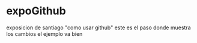 # expoGithub
exposicion de santiago "como  usar github"
este es el paso donde muestra los cambios
el ejemplo va bien

